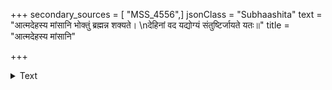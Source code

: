 +++
secondary_sources = [ "MSS_4556",]
jsonClass = "Subhaashita"
text = "आत्मदेहस्य मांसानि भोक्तुं ब्रह्मन्न शक्यते।  \nदेहिनां वद यद्योग्यं संतुष्टिर्जायते यतः॥"
title = "आत्मदेहस्य मांसानि"

+++

<details><summary>Text</summary>

आत्मदेहस्य मांसानि भोक्तुं ब्रह्मन्न शक्यते।  
देहिनां वद यद्योग्यं संतुष्टिर्जायते यतः॥
</details>
